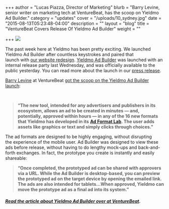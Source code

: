 +++
author = "Lucas Piazza, Director of Marketing"
blurb = "Barry Levine, senior writer on marketing tech at VentureBeat, has the scoop on Yieldmo Ad Builder."
category = "updates"
cover = "/uploads/10_sydney.jpg"
date = "2015-08-13T05:23:48-04:00"
description = ""
layout = "blog"
title = "VentureBeat Covers Release Of Yieldmo Ad Builder"
weight = ""

+++
![](/uploads/Dribbble_Preview.gif)

The past week here at Yieldmo has been pretty exciting. We launched Yieldmo Ad Builder after countless keystrokes and paired that launch with [our website redesign](http://oldsite.yieldmo.com/). [Yieldmo Ad Builder](http://adbuilderoldsite.yieldmo.com/) was launched with an internal release party last Wednesday, and was officially available to the public yesterday. You can read more about the launch in our [press release](http://oldsite.yieldmo.com/2015/08/12/ad-builder/).

[Barry Levine](http://twitter.com/xBarryLevine) at VentureBeat [got the scoop on the Yieldmo Ad Builder launch](http://venturebeat.com/2015/08/11/prototype-your-own-high-engagement-mobile-ad-with-yieldmos-new-ad-builder/):

 

> **“The new tool, intended for any advertisers and publishers in its ecosystem, allows an ad to be created in minutes — and, potentially, approved within hours — in any of the 16 new formats that Yieldmo has developed in its** [**Ad Format Lab**](http://venturebeat.com/2015/05/09/heres-how-yieldmos-ad-format-lab-is-trying-to-reinvent-the-mobile-ad/)**. The user adds assets like graphics or text and simply clicks through choices.”**

The ad formats are designed to be highly engaging, without disrupting the experience of the mobile user. Ad Builder was designed to view these ads before release, without having to do lengthy mock-ups and back-and-forth exchanges. In fact, the prototype you create is instantly and easily shareable:

> **“Once completed, the prototyped ad can be shared with approvers via a URL. While the Ad Builder is desktop-based, you can preview the prototyped ad on the target device by opening the emailed link. The ads are also intended for tablets…When approved, Yieldmo can move the prototype ad as a final ad into its system.”**

##### [Read the article about Yieldmo Ad Builder over at VentureBeat](http://venturebeat.com/2015/08/11/prototype-your-own-high-engagement-mobile-ad-with-yieldmos-new-ad-builder/).